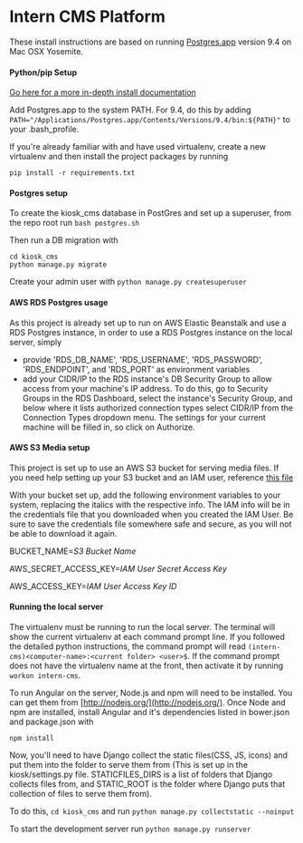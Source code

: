 # Intern CMS Platform

These install instructions are based on running [Postgres.app](http://postgresapp.com/) version 9.4 on Mac OSX Yosemite.

#### Python/pip Setup

[Go here for a more in-depth install documentation](docs/python.md)

Add Postgres.app to the system PATH. For 9.4, do this by adding `PATH="/Applications/Postgres.app/Contents/Versions/9.4/bin:${PATH}"`
to your .bash_profile.


If you're already familiar with and have used virtualenv, create a new virtualenv and then install the project packages by running

```
pip install -r requirements.txt
```

#### Postgres setup

To create the kiosk_cms database in PostGres and set up a superuser, from the repo root run
`bash postgres.sh`

Then run a DB migration with

```
cd kiosk_cms
python manage.py migrate
```

Create your admin user with  `python manage.py createsuperuser`

#### AWS RDS Postgres usage

As this project is already set up to run on AWS Elastic Beanstalk and use a RDS Postgres instance, in order to use a RDS Postgres instance on the local server, simply

- provide 'RDS_DB_NAME', 'RDS_USERNAME', 'RDS_PASSWORD', 'RDS_ENDPOINT', and 'RDS_PORT' as environment variables
- add your CIDR/IP to the RDS instance's DB Security Group to allow access from your machine's IP address. To do this, go to Security Groups in the RDS Dashboard, select the instance's Security Group, and below where it lists authorized connection types select CIDR/IP from the Connection Types dropdown menu. The settings for your current machine will be filled in, so click on Authorize.

#### AWS S3 Media setup

This project is set up to use an AWS S3 bucket for serving media files.
If you need help setting up your S3 bucket and an IAM user, reference [this file](docs/AWS.md)

With your bucket set up, add the following environment variables to your system, replacing the italics with the respective info. The IAM info will be in the credentials file that you downloaded when you created the IAM User. Be sure to save the credentials file somewhere safe and secure, as you will not be able to download it again.

BUCKET_NAME=*S3 Bucket Name*

AWS_SECRET_ACCESS_KEY=*IAM User Secret Access Key*

AWS_ACCESS_KEY=*IAM User Access Key ID*


#### Running the local server
The virtualenv must be running to run the local server. The terminal will show the current virtualenv at each command prompt line. If you followed the detailed python instructions, the command prompt will read `(intern-cms)<computer-name>:<current folder> <user>$`.
If the command prompt does not have the virtualenv name at the front, then activate it by running `workon intern-cms`.

To run Angular on the server, Node.js and npm will need to be installed. You can get them from [http://nodejs.org/](http://nodejs.org/).
Once Node and npm are installed, install Angular and it's dependencies
listed in bower.json and package.json with
```
npm install
```


Now, you'll need to have Django collect the static files(CSS, JS, icons) and put them into the folder to serve them from (This is set up in the kiosk/settings.py file. STATICFILES_DIRS is a list of folders that Django collects files from, and STATIC_ROOT is the folder where Django puts that collection of files to serve them from).

To do this, `cd kiosk_cms` and run `python manage.py collectstatic --noinput`

To start the development server run `python manage.py runserver`
